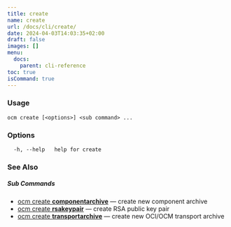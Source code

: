 ```yaml
---
title: create
name: create
url: /docs/cli/create/
date: 2024-04-03T14:03:35+02:00
draft: false
images: []
menu:
  docs:
    parent: cli-reference
toc: true
isCommand: true
---
```

### Usage

```
ocm create [<options>] <sub command> ...
```

### Options

```
  -h, --help   help for create
```

### See Also



##### Sub Commands

* [ocm create <b>componentarchive</b>](/docs/cli/create/componentarchive)	 &mdash; create new component archive
* [ocm create <b>rsakeypair</b>](/docs/cli/create/rsakeypair)	 &mdash; create RSA public key pair
* [ocm create <b>transportarchive</b>](/docs/cli/create/transportarchive)	 &mdash; create new OCI/OCM transport  archive

